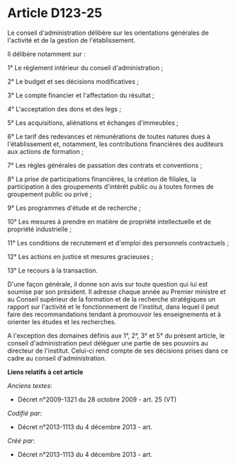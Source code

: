 # Article D123-25

Le conseil d'administration délibère sur les orientations générales de l'activité et de la gestion de l'établissement.

Il délibère notamment sur :

1° Le règlement intérieur du conseil d'administration ;

2° Le budget et ses décisions modificatives ;

3° Le compte financier et l'affectation du résultat ;

4° L'acceptation des dons et des legs ;

5° Les acquisitions, aliénations et échanges d'immeubles ;

6° Le tarif des redevances et rémunérations de toutes natures dues à l'établissement et, notamment, les contributions
financières des auditeurs aux actions de formation ;

7° Les règles générales de passation des contrats et conventions ;

8° La prise de participations financières, la création de filiales, la participation à des groupements d'intérêt public ou à
toutes formes de groupement public ou privé ;

9° Les programmes d'étude et de recherche ;

10° Les mesures à prendre en matière de propriété intellectuelle et de propriété industrielle ;

11° Les conditions de recrutement et d'emploi des personnels contractuels ;

12° Les actions en justice et mesures gracieuses ;

13° Le recours à la transaction.

D'une façon générale, il donne son avis sur toute question qui lui est soumise par son président. Il adresse chaque année au
Premier ministre et au Conseil supérieur de la formation et de la recherche stratégiques un rapport sur l'activité et le
fonctionnement de l'institut, dans lequel il peut faire des recommandations tendant à promouvoir les enseignements et à
orienter les études et les recherches.

A l'exception des domaines définis aux 1°, 2°, 3° et 5° du présent article, le conseil d'administration peut déléguer une
partie de ses pouvoirs au directeur de l'institut. Celui-ci rend compte de ses décisions prises dans ce cadre au conseil
d'administration.

**Liens relatifs à cet article**

_Anciens textes_:

  - Décret n°2009-1321 du 28 octobre 2009 - art. 25 (VT)

_Codifié par_:

  - Décret n°2013-1113 du 4 décembre 2013 - art.

_Créé par_:

  - Décret n°2013-1113 du 4 décembre 2013 - art.
